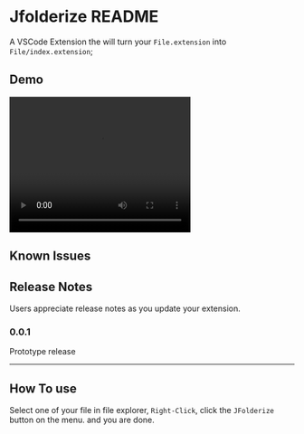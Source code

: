 # Jfolderize README

A VSCode Extension the will turn your `File.extension` into `File/index.extension`;

## Demo

<video width="320" height="240">
  <source src="./demo.mp4" type="video/mp4">
</video>

## Known Issues

## Release Notes

Users appreciate release notes as you update your extension.

### 0.0.1

Prototype release

---

## How To use

Select one of your file in file explorer, `Right-Click`, click the `JFolderize` button on the menu. and you are done.
